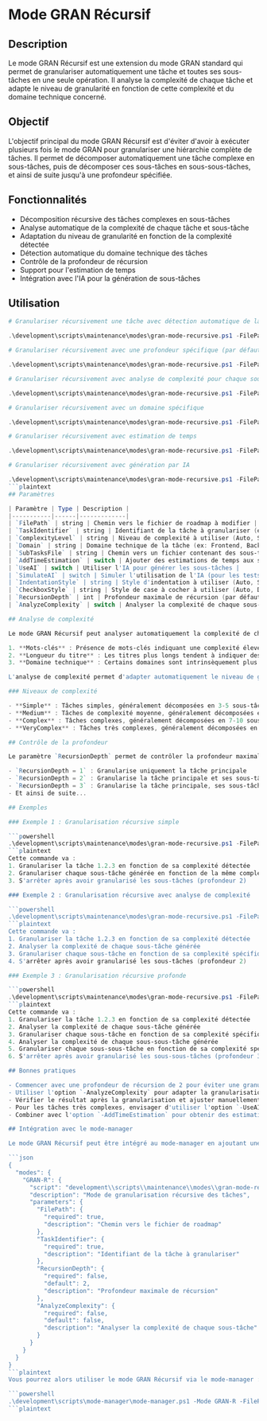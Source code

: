 # Mode GRAN Récursif

## Description

Le mode GRAN Récursif est une extension du mode GRAN standard qui permet de granulariser automatiquement une tâche et toutes ses sous-tâches en une seule opération. Il analyse la complexité de chaque tâche et adapte le niveau de granularité en fonction de cette complexité et du domaine technique concerné.

## Objectif

L'objectif principal du mode GRAN Récursif est d'éviter d'avoir à exécuter plusieurs fois le mode GRAN pour granulariser une hiérarchie complète de tâches. Il permet de décomposer automatiquement une tâche complexe en sous-tâches, puis de décomposer ces sous-tâches en sous-sous-tâches, et ainsi de suite jusqu'à une profondeur spécifiée.

## Fonctionnalités

- Décomposition récursive des tâches complexes en sous-tâches
- Analyse automatique de la complexité de chaque tâche et sous-tâche
- Adaptation du niveau de granularité en fonction de la complexité détectée
- Détection automatique du domaine technique des tâches
- Contrôle de la profondeur de récursion
- Support pour l'estimation de temps
- Intégration avec l'IA pour la génération de sous-tâches

## Utilisation

```powershell
# Granulariser récursivement une tâche avec détection automatique de la complexité

.\development\scripts\maintenance\modes\gran-mode-recursive.ps1 -FilePath "projet\roadmaps\active\roadmap_active.md" -TaskIdentifier "1.2.3"

# Granulariser récursivement avec une profondeur spécifique (par défaut: 2)

.\development\scripts\maintenance\modes\gran-mode-recursive.ps1 -FilePath "projet\roadmaps\active\roadmap_active.md" -TaskIdentifier "1.2.3" -RecursionDepth 3

# Granulariser récursivement avec analyse de complexité pour chaque sous-tâche

.\development\scripts\maintenance\modes\gran-mode-recursive.ps1 -FilePath "projet\roadmaps\active\roadmap_active.md" -TaskIdentifier "1.2.3" -AnalyzeComplexity

# Granulariser récursivement avec un domaine spécifique

.\development\scripts\maintenance\modes\gran-mode-recursive.ps1 -FilePath "projet\roadmaps\active\roadmap_active.md" -TaskIdentifier "1.2.3" -Domain "Backend"

# Granulariser récursivement avec estimation de temps

.\development\scripts\maintenance\modes\gran-mode-recursive.ps1 -FilePath "projet\roadmaps\active\roadmap_active.md" -TaskIdentifier "1.2.3" -AddTimeEstimation

# Granulariser récursivement avec génération par IA

.\development\scripts\maintenance\modes\gran-mode-recursive.ps1 -FilePath "projet\roadmaps\active\roadmap_active.md" -TaskIdentifier "1.2.3" -UseAI
```plaintext
## Paramètres

| Paramètre | Type | Description |
|-----------|------|-------------|
| `FilePath` | string | Chemin vers le fichier de roadmap à modifier |
| `TaskIdentifier` | string | Identifiant de la tâche à granulariser (ex: "1.2.3") |
| `ComplexityLevel` | string | Niveau de complexité à utiliser (Auto, Simple, Medium, Complex, VeryComplex) |
| `Domain` | string | Domaine technique de la tâche (ex: Frontend, Backend, Database) |
| `SubTasksFile` | string | Chemin vers un fichier contenant des sous-tâches personnalisées |
| `AddTimeEstimation` | switch | Ajouter des estimations de temps aux sous-tâches |
| `UseAI` | switch | Utiliser l'IA pour générer les sous-tâches |
| `SimulateAI` | switch | Simuler l'utilisation de l'IA (pour les tests) |
| `IndentationStyle` | string | Style d'indentation à utiliser (Auto, Spaces, Tabs) |
| `CheckboxStyle` | string | Style de case à cocher à utiliser (Auto, Dash, Asterisk) |
| `RecursionDepth` | int | Profondeur maximale de récursion (par défaut: 2) |
| `AnalyzeComplexity` | switch | Analyser la complexité de chaque sous-tâche individuellement |

## Analyse de complexité

Le mode GRAN Récursif peut analyser automatiquement la complexité de chaque tâche et sous-tâche en fonction de son contenu. Cette analyse se base sur plusieurs facteurs :

1. **Mots-clés** : Présence de mots-clés indiquant une complexité élevée, moyenne ou faible
2. **Longueur du titre** : Les titres plus longs tendent à indiquer des tâches plus complexes
3. **Domaine technique** : Certains domaines sont intrinsèquement plus complexes que d'autres

L'analyse de complexité permet d'adapter automatiquement le niveau de granularité pour chaque tâche et sous-tâche, ce qui évite d'avoir à spécifier manuellement la complexité pour chaque niveau.

### Niveaux de complexité

- **Simple** : Tâches simples, généralement décomposées en 3-5 sous-tâches
- **Medium** : Tâches de complexité moyenne, généralement décomposées en 5-7 sous-tâches
- **Complex** : Tâches complexes, généralement décomposées en 7-10 sous-tâches
- **VeryComplex** : Tâches très complexes, généralement décomposées en 10-15 sous-tâches

## Contrôle de la profondeur

Le paramètre `RecursionDepth` permet de contrôler la profondeur maximale de récursion. Par défaut, la profondeur est fixée à 2, ce qui signifie que le script granularisera la tâche principale et ses sous-tâches directes.

- `RecursionDepth = 1` : Granularise uniquement la tâche principale
- `RecursionDepth = 2` : Granularise la tâche principale et ses sous-tâches directes
- `RecursionDepth = 3` : Granularise la tâche principale, ses sous-tâches directes et les sous-sous-tâches
- Et ainsi de suite...

## Exemples

### Exemple 1 : Granularisation récursive simple

```powershell
.\development\scripts\maintenance\modes\gran-mode-recursive.ps1 -FilePath "projet\roadmaps\active\roadmap_active.md" -TaskIdentifier "1.2.3"
```plaintext
Cette commande va :
1. Granulariser la tâche 1.2.3 en fonction de sa complexité détectée
2. Granulariser chaque sous-tâche générée en fonction de la même complexité
3. S'arrêter après avoir granularisé les sous-tâches (profondeur 2)

### Exemple 2 : Granularisation récursive avec analyse de complexité

```powershell
.\development\scripts\maintenance\modes\gran-mode-recursive.ps1 -FilePath "projet\roadmaps\active\roadmap_active.md" -TaskIdentifier "1.2.3" -AnalyzeComplexity
```plaintext
Cette commande va :
1. Granulariser la tâche 1.2.3 en fonction de sa complexité détectée
2. Analyser la complexité de chaque sous-tâche générée
3. Granulariser chaque sous-tâche en fonction de sa complexité spécifique
4. S'arrêter après avoir granularisé les sous-tâches (profondeur 2)

### Exemple 3 : Granularisation récursive profonde

```powershell
.\development\scripts\maintenance\modes\gran-mode-recursive.ps1 -FilePath "projet\roadmaps\active\roadmap_active.md" -TaskIdentifier "1.2.3" -RecursionDepth 3 -AnalyzeComplexity
```plaintext
Cette commande va :
1. Granulariser la tâche 1.2.3 en fonction de sa complexité détectée
2. Analyser la complexité de chaque sous-tâche générée
3. Granulariser chaque sous-tâche en fonction de sa complexité spécifique
4. Analyser la complexité de chaque sous-sous-tâche générée
5. Granulariser chaque sous-sous-tâche en fonction de sa complexité spécifique
6. S'arrêter après avoir granularisé les sous-sous-tâches (profondeur 3)

## Bonnes pratiques

- Commencer avec une profondeur de récursion de 2 pour éviter une granularisation excessive
- Utiliser l'option `-AnalyzeComplexity` pour adapter la granularisation à chaque niveau
- Vérifier le résultat après la granularisation et ajuster manuellement si nécessaire
- Pour les tâches très complexes, envisager d'utiliser l'option `-UseAI` pour générer des sous-tâches plus pertinentes
- Combiner avec l'option `-AddTimeEstimation` pour obtenir des estimations de temps à tous les niveaux

## Intégration avec le mode-manager

Le mode GRAN Récursif peut être intégré au mode-manager en ajoutant une entrée dans le fichier de configuration du mode-manager :

```json
{
  "modes": {
    "GRAN-R": {
      "script": "development\\scripts\\maintenance\\modes\\gran-mode-recursive.ps1",
      "description": "Mode de granularisation récursive des tâches",
      "parameters": {
        "FilePath": {
          "required": true,
          "description": "Chemin vers le fichier de roadmap"
        },
        "TaskIdentifier": {
          "required": true,
          "description": "Identifiant de la tâche à granulariser"
        },
        "RecursionDepth": {
          "required": false,
          "default": 2,
          "description": "Profondeur maximale de récursion"
        },
        "AnalyzeComplexity": {
          "required": false,
          "default": false,
          "description": "Analyser la complexité de chaque sous-tâche"
        }
      }
    }
  }
}
```plaintext
Vous pourrez alors utiliser le mode GRAN Récursif via le mode-manager :

```powershell
.\development\scripts\mode-manager\mode-manager.ps1 -Mode GRAN-R -FilePath "projet\roadmaps\active\roadmap_active.md" -TaskIdentifier "1.2.3" -RecursionDepth 3 -AnalyzeComplexity
```plaintext